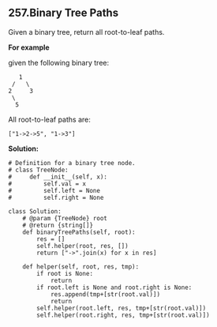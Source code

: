 ## 257.Binary Tree Paths

Given a binary tree, return all root-to-leaf paths.

**For example**

   given the following binary tree:

       1
     /   \
    2     3
     \
      5
      
   All root-to-leaf paths are:

    ["1->2->5", "1->3"]
    
**Solution:**

    # Definition for a binary tree node.
    # class TreeNode:
    #     def __init__(self, x):
    #         self.val = x
    #         self.left = None
    #         self.right = None

    class Solution:
        # @param {TreeNode} root
        # @return {string[]}
        def binaryTreePaths(self, root):
            res = []
            self.helper(root, res, [])
            return ["->".join(x) for x in res]

        def helper(self, root, res, tmp):
            if root is None:
                return
            if root.left is None and root.right is None:
                res.append(tmp+[str(root.val)])
                return
            self.helper(root.left, res, tmp+[str(root.val)])
            self.helper(root.right, res, tmp+[str(root.val)])